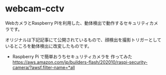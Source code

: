 # webcam-cctv
WebカメラとRaspberry PIを利用した、動体検出で動作するセキュリティカメラです。

オリジナルは下記記事にて公開されているもので、顔検出を撮影トリガーとしているところを動体検出に改変したものです。
- Raspberry Pi で簡単おうちセキュリティカメラを 作ってみた<br />
https://aws.amazon.com/jp/builders-flash/202010/raspi-security-camera/?awsf.filter-name=*all

